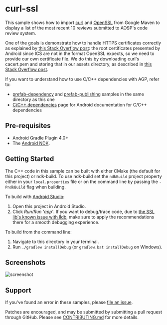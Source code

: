 # curl-ssl

This sample shows how to import [curl] and [OpenSSL] from Google Maven to
display a list of the most recent 10 reviews submitted to AOSP's code review
system.

One of the goals is demonstrate how to handle HTTPS certificates correctly as
explained by
[this Stack Overflow post](https://stackoverflow.com/a/30430033/632035): the
root certificates presented by Android since ICS are not in the format OpenSSL
expects, so we need to provide our own certificate file. We do this by
downloading curl's cacert.pem and storing that in our assets directory, as
described in
[this Stack Overflow post](https://stackoverflow.com/a/31521185/632035).

If you want to understand how to use C/C++ dependencies with AGP, refer to:

- [prefab-dependency] and [prefab-publishing] samples in the same directory as
  this one
- [C/C++ dependencies] page for Android documentation for C/C++ dependencies

## Pre-requisites

- Android Gradle Plugin 4.0+
- The [Android NDK](https://developer.android.com/ndk/).

## Getting Started

The C++ code in this sample can be built with either CMake (the default for this
project) or ndk-build. To use ndk-build set the `ndkBuild` project property
either in your `local.properties` file or on the command line by passing the
`-PndkBuild` flag when building.

To build with [Android Studio](http://developer.android.com/sdk/index.html):

1. Open this project in Android Studio.
1. Click *Run/Run 'app'*. If you want to debug/trace code, due to
   [the SSL lib's known issue with lldb](https://github.com/android/ndk-samples/issues/740),
   make sure to apply the recommendations there for a smooth debugging
   experience.

To build from the command line:

1. Navigate to this directory in your terminal.
1. Run `./gradlew installDebug` (or `gradlew.bat installDebug` on Windows).

## Screenshots

![screenshot](screenshot.png)

## Support

If you've found an error in these samples, please
[file an issue](https://github.com/android/ndk-samples/issues/new).

Patches are encouraged, and may be submitted by submitting a pull request
through GitHub. Please see [CONTRIBUTING.md](../../CONTRIBUTING.md) for more
details.

[c/c++ dependencies]: https://developer.android.com/studio/build/native-dependencies?buildsystem=cmake&agpversion=4.0
[curl]: https://curl.haxx.se/
[openssl]: https://www.openssl.org/
[prefab-dependency]: https://github.com/android/ndk-samples/blob/main/prefab/prefab-dependency
[prefab-publishing]: https://github.com/android/ndk-samples/blob/main/prefab/prefab-publishing
